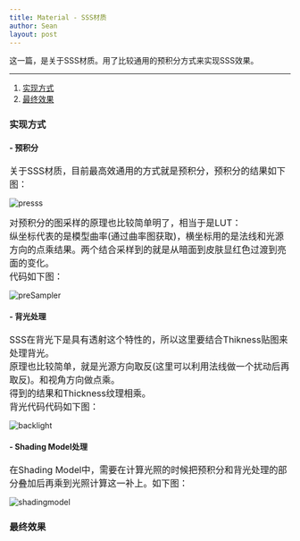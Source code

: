 ```yaml
---
title: Material - SSS材质
author: Sean
layout: post
---
```

这一篇，是关于SSS材质。用了比较通用的预积分方式来实现SSS效果。

****



1. [实现方式](#实现方式)
2. [最终效果](#最终效果)

### 实现方式
#### - 预积分
<font size="3">
  关于SSS材质，目前最高效通用的方式就是预积分，预积分的结果如下图：
</font>

  ![presss](https://user-images.githubusercontent.com/106949238/175059430-e150cf10-cc81-49bf-8861-81bdfc468db9.png)
  
<font size="3">
    对预积分的图采样的原理也比较简单明了，相当于是LUT：<br>
    纵坐标代表的是模型曲率(通过曲率图获取)，横坐标用的是法线和光源方向的点乘结果。两个结合采样到的就是从暗面到皮肤显红色过渡到亮面的变化。<br>
    代码如下图：<br>
</font>

  ![preSampler](https://user-images.githubusercontent.com/106949238/175062992-932ddb04-e045-4e69-9ea8-92ed9a0c240e.png)

#### - 背光处理
<font size="3">
  SSS在背光下是具有透射这个特性的，所以这里要结合Thikness贴图来处理背光。<br>
  原理也比较简单，就是光源方向取反(这里可以利用法线做一个扰动后再取反)。和视角方向做点乘。<br>
  得到的结果和Thickness纹理相乘。<br>
  背光代码代码如下图：<br>
</font>

  ![backlight](https://user-images.githubusercontent.com/106949238/175064074-7e15dafe-8167-4255-b8e7-cf4a9f66516d.png)

#### - Shading Model处理
<font size="3">
  在Shading Model中，需要在计算光照的时候把预积分和背光处理的部分叠加后再乘到光照计算这一补上。如下图：<br>
</font>

  ![shadingmodel](https://user-images.githubusercontent.com/106949238/175064903-f2df791f-ec38-4172-a994-00a9fd904251.png)

### 最终效果

<html>
  <script src="https://cdn.jsdelivr.net/npm/before-after-slider@1.0.0/dist/slider.bundle.js"></script>
</html>

<div id="Slider-Front" align="left"></div>
<script>
  new SliderBar({
    el: '#Slider-Front',            // The container, required
    beforeImg: '/assets/images/sss/front.jpg',  // before image, required
    afterImg: '/assets/images/sss/front-sss.jpg',    // after image, required
    width: "430px",               // slide-wrap width, default 100%
    height: "550px",            // slide-wrap height, default image-height
    line: false,                 // Dividing line, default true
    lineColor: "rgba(0,0,0,0.5)" // Dividing line color, default rgba(0,0,0,0.5)
  });
</script>
<br>
<div id="Slider-Back" align="left"></div>
<script>
  new SliderBar({
    el: '#Slider-Back',            // The container, required
    beforeImg: '/assets/images/sss/back.jpg',  // before image, required
    afterImg: '/assets/images/sss/back-sss.jpg',    // after image, required
    width: "430px",               // slide-wrap width, default 100%
    height: "550px",            // slide-wrap height, default image-height
    line: false,                 // Dividing line, default true
    lineColor: "rgba(0,0,0,0.5)" // Dividing line color, default rgba(0,0,0,0.5)
  });
</script>
